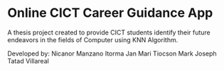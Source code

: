 # Online CICT Career Guidance App

A thesis project created to provide CICT students identify their future endeavors in the fields of Computer using KNN Algorithm.

Developed by:
Nicanor Manzano Itorma
Jan Mari Tiocson
Mark Joseph Tatad Villareal
